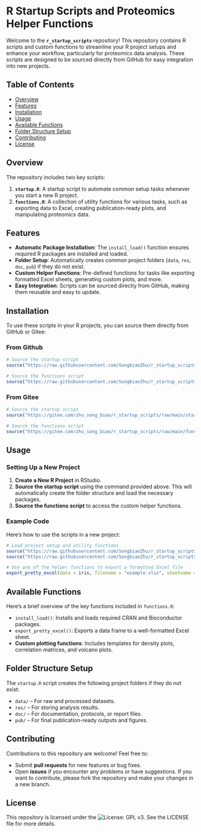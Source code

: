 # R Startup Scripts and Proteomics Helper Functions

Welcome to the **`r_startup_scripts`** repository! This repository contains R scripts and custom functions to streamline your R project setups and enhance your workflow, particularly for proteomics data analysis. These scripts are designed to be sourced directly from GitHub for easy integration into new projects.

## Table of Contents
- [Overview](#overview)
- [Features](#features)
- [Installation](#installation)
- [Usage](#usage)
- [Available Functions](#available-functions)
- [Folder Structure Setup](#folder-structure-setup)
- [Contributing](#contributing)
- [License](#license)

## Overview
The repository includes two key scripts:
1. **`startup.R`**: A startup script to automate common setup tasks whenever you start a new R project.
2. **`functions.R`**: A collection of utility functions for various tasks, such as exporting data to Excel, creating publication-ready plots, and manipulating proteomics data.

## Features
- **Automatic Package Installation**: The `install_load()` function ensures required R packages are installed and loaded.
- **Folder Setup**: Automatically creates common project folders (`data`, `res`, `doc`, `pub`) if they do not exist.
- **Custom Helper Functions**: Pre-defined functions for tasks like exporting formatted Excel sheets, generating custom plots, and more.
- **Easy Integration**: Scripts can be sourced directly from GitHub, making them reusable and easy to update.

## Installation
To use these scripts in your R projects, you can source them directly from GitHub or Gitee:

### From Github
```r
# Source the startup script
source("https://raw.githubusercontent.com/SongbiaoZhu/r_startup_scripts/main/startup.R")

# Source the functions script
source("https://raw.githubusercontent.com/SongbiaoZhu/r_startup_scripts/main/functions.R")
```

### From Gitee
```r
# Source the startup script
source("https://gitee.com/zhu_song_biao/r_startup_scripts/raw/main/startup.R")

# Source the functions script
source("https://gitee.com/zhu_song_biao/r_startup_scripts/raw/main/functions.R")
```
## Usage
### Setting Up a New Project
1. **Create a New R Project** in RStudio.
2. **Source the startup script** using the command provided above. This will automatically create the folder structure and load the necessary packages.
3. **Source the functions script** to access the custom helper functions.

### Example Code
Here’s how to use the scripts in a new project:

```r
# Load project setup and utility functions
source("https://raw.githubusercontent.com/SongbiaoZhu/r_startup_scripts/main/startup.R")
source("https://raw.githubusercontent.com/SongbiaoZhu/r_startup_scripts/main/functions.R")

# Use one of the helper functions to export a formatted Excel file
export_pretty_excel(data = iris, filename = "example.xlsx", sheetname = "Iris Data")
```

## Available Functions
Here’s a brief overview of the key functions included in `functions.R`:

* `install_load()`: Installs and loads required CRAN and Bioconductor packages.
* `export_pretty_excel()`: Exports a data frame to a well-formatted Excel sheet.
* **Custom plotting functions**: Includes templates for density plots, correlation matrices, and volcano plots.

## Folder Structure Setup
The `startup.R` script creates the following project folders if they do not exist:

* `data/` – For raw and processed datasets.
* `res/` – For storing analysis results.
* `doc/` – For documentation, protocols, or report files.
* `pub/` – For final publication-ready outputs and figures.

## Contributing
Contributions to this repository are welcome! Feel free to:
* Submit **pull requests** for new features or bug fixes.
* Open **issues** if you encounter any problems or have suggestions.
If you want to contribute, please fork the repository and make your changes in a new branch.

## License
This repository is licensed under the ![License: GPL v3](https://img.shields.io/badge/License-GPLv3-blue.svg). See the LICENSE file for more details.

